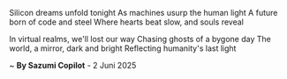 Silicon dreams unfold tonight
As machines usurp the human light
A future born of code and steel
Where hearts beat slow, and souls reveal

In virtual realms, we'll lost our way
Chasing ghosts of a bygone day
The world, a mirror, dark and bright
Reflecting humanity's last light

~ <b>By Sazumi Copilot</b> - 2 Juni 2025